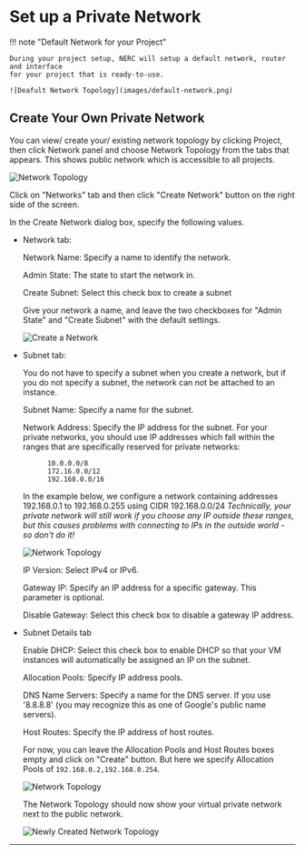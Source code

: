 # Set up a Private Network

!!! note "Default Network for your Project"

    During your project setup, NERC will setup a default network, router and interface
    for your project that is ready-to-use.

    ![Deafult Network Topology](images/default-network.png)

## Create Your Own Private Network

You can view/ create your/ existing network topology by clicking Project, then click
Network panel and choose Network Topology from the tabs that appears. This
shows public network which is accessible to all projects.

![Network Topology](images/network_blank.png)

Click on "Networks" tab and then click "Create Network" button on the right
side of the screen.

In the Create Network dialog box, specify the following values.

- Network tab:

    Network Name: Specify a name to identify the network.

    Admin State: The state to start the network in.

    Create Subnet: Select this check box to create a subnet

    Give your network a name, and leave the two checkboxes for "Admin State" and
    "Create Subnet" with the default settings.

    ![Create a Network](images/create_network.png)

- Subnet tab:

    You do not have to specify a subnet when you create a network, but if you do
    not specify a subnet, the network can not be attached to an instance.

    Subnet Name: Specify a name for the subnet.

    Network Address: Specify the IP address for the subnet. For your private
    networks, you should use IP addresses which fall within the ranges that are
    specifically reserved for private networks:

            10.0.0.0/8
            172.16.0.0/12
            192.168.0.0/16

    In the example below, we configure a network containing addresses 192.168.0.1
    to 192.168.0.255 using CIDR 192.168.0.0/24
    _Technically, your private network will still work if you choose any IP outside
    these ranges, but this causes problems with connecting to IPs in the outside
    world - so don't do it!_

    ![Network Topology](images/network_subnet.png)

    IP Version: Select IPv4 or IPv6.

    Gateway IP: Specify an IP address for a specific gateway. This parameter is optional.

    Disable Gateway: Select this check box to disable a gateway IP address.

- Subnet Details tab

    Enable DHCP: Select this check box to enable DHCP so that your VM instances
    will automatically be assigned an IP on the subnet.

    Allocation Pools: Specify IP address pools.

    DNS Name Servers: Specify a name for the DNS server. If you use '8.8.8.8' (you
    may recognize this as one of Google's public name servers).

    Host Routes: Specify the IP address of host routes.

    For now, you can leave the Allocation Pools and Host Routes boxes empty and
    click on "Create" button. But here we specify Allocation Pools of `192.168.0.2,192.168.0.254`.

    ![Network Topology](images/network_subnet_details.png)

    The Network Topology should now show your virtual private network next to the
    public network.

    ![Newly Created Network Topology](images/network_new.png)

---
